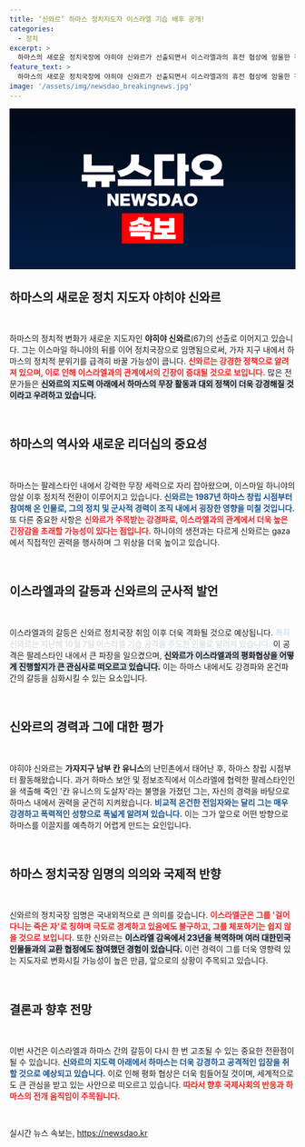 ```yaml
---
title: ‘신와르’ 하마스 정치지도자 이스라엘 기습 배후 공개!
categories:
  - 정치
excerpt: >
  하마스의 새로운 정치국장에 야히야 신와르가 선출되면서 이스라엘과의 휴전 협상에 암울한 전망이 드리워졌다. 그는 강경파로, 과거 알아크사 홍수 작전의 주모자로 알려져 있으며, 이스라엘군의 목표가 되어 현상금 40만 달러가 걸렸다.
feature_text: >
  하마스의 새로운 정치국장에 야히야 신와르가 선출되면서 이스라엘과의 휴전 협상에 암울한 전망이 드리워졌다. 그는 강경파로, 과거 알아크사 홍수 작전의 주모자로 알려져 있으며, 이스라엘군의 목표가 되어 현상금 40만 달러가 걸렸다.
image: '/assets/img/newsdao_breakingnews.jpg'
---
```


<p><img src="/assets/img/newsdao_breakingnews.jpg" alt="implanttips 속보" /></p>

<h2 data-ke-size="size26">하마스의 새로운 정치 지도자 야히야 신와르</h2>

<p data-ke-size="size16">&nbsp;</p>

<p>하마스의 정치적 변화가 새로운 지도자인 <b>야히야 신와르</b>(67)의 선출로 이어지고 있습니다. 그는 이스마일 하니야의 뒤를 이어 정치국장으로 임명됨으로써, 가자 지구 내에서 하마스의 정치적 분위기를 급격히 바꿀 가능성이 큽니다. <b><span style="color: #ee2323;">신와르는 강경한 정책으로 알려져 있으며, 이로 인해 이스라엘과의 관계에서의 긴장이 증대될 것으로 보입니다.</span></b> 많은 전문가들은 <b><span style="background-color: #21538527;">신와르의 지도력 아래에서 하마스의 무장 활동과 대외 정책이 더욱 강경해질 것이라고 우려하고 있습니다.</span></b></p>

<p data-ke-size="size16">&nbsp;</p>

<h2 data-ke-size="size26">하마스의 역사와 새로운 리더십의 중요성</h2>

<p data-ke-size="size16">&nbsp;</p>

<p>하마스는 팔레스타인 내에서 강력한 무장 세력으로 자리 잡아왔으며, 이스마일 하니야의 암살 이후 정치적 전환이 이루어지고 있습니다. <b><span style="color: #1a5490;">신와르는 1987년 하마스 창립 시점부터 참여해 온 인물로, 그의 정치 및 군사적 경력이 조직 내에서 굉장한 영향을 미칠 것입니다.</span></b> 또 다른 중요한 사항은 <b><span style="color: #ee2323;">신와르가 주목받는 강경파로, 이스라엘과의 관계에서 더욱 높은 긴장감을 초래할 가능성이 있다는 점입니다.</span></b> 하니야의 생전과는 다르게 신와르는 gaza에서 직접적인 권력을 행사하며 그 위상을 더욱 높이고 있습니다.</p>

<p data-ke-size="size16">&nbsp;</p>

<h2 data-ke-size="size26">이스라엘과의 갈등과 신와르의 군사적 발언</h2>

<p data-ke-size="size16">&nbsp;</p>

<p>이스라엘과의 갈등은 신와르 정치국장 취임 이후 더욱 격화될 것으로 예상됩니다. <b><span style="color: #21538527;">특히 신와르는 지난해 10월 7일 이스라엘 기습 공격을 주도한 인물로 알려져 있습니다.</span></b> 이 공격은 팔레스타인 내에서 큰 파장을 일으켰으며, <b><span style="background-color: #21538527;">신와르가 이스라엘과의 평화협상을 어떻게 진행할지가 큰 관심사로 떠오르고 있습니다.</span></b> 이는 하마스 내에서도 강경파와 온건파 간의 갈등을 심화시킬 수 있는 요소입니다.</p>

<p data-ke-size="size16">&nbsp;</p>

<h2 data-ke-size="size26">신와르의 경력과 그에 대한 평가</h2>

<p data-ke-size="size16">&nbsp;</p>

<p>야히야 신와르는 <b>가자지구 남부 칸 유니스</b>의 난민촌에서 태어난 후, 하마스 창립 시점부터 활동해왔습니다. 과거 하마스 보안 및 정보조직에서 이스라엘에 협력한 팔레스타인인을 색출해 죽인 '칸 유니스의 도살자'라는 불명을 가졌던 그는, 자신의 경력을 바탕으로 하마스 내에서 권력을 굳건히 지켜왔습니다. <b><span style="color: #1a5490;">비교적 온건한 전임자와는 달리 그는 매우 강경하고 폭력적인 성향으로 폭넓게 알려져 있습니다.</span></b> 이는 그가 앞으로 어떤 방향으로 하마스를 이끌지를 예측하기 어렵게 만드는 요인입니다.</p>

<p data-ke-size="size16">&nbsp;</p>

<h2 data-ke-size="size26">하마스 정치국장 임명의 의의와 국제적 반향</h2>

<p data-ke-size="size16">&nbsp;</p>

<p>신와르의 정치국장 임명은 국내외적으로 큰 의미를 갖습니다. <b><span style="color: #ee2323;">이스라엘군은 그를 '걸어다니는 죽은 자'로 칭하며 극도로 경계하고 있음에도 불구하고, 그를 체포하기는 쉽지 않을 것으로 보입니다.</span></b> 또한 신와르는 <b><span style="background-color: #21538527;">이스라엘 감옥에서 23년을 복역하며 여러 대한민국 인물들과의 교환 협정에도 참여했던 경험이 있습니다.</span></b> 이런 경력이 그를 더욱 영향력 있는 지도자로 변화시킬 가능성이 높은 만큼, 앞으로의 상황이 주목되고 있습니다.</p>

<p data-ke-size="size16">&nbsp;</p>

<h2 data-ke-size="size26">결론과 향후 전망</h2>

<p data-ke-size="size16">&nbsp;</p>

<p>이번 사건은 이스라엘과 하마스 간의 갈등이 다시 한 번 고조될 수 있는 중요한 전환점이 될 수 있습니다. <b><span style="color: #1a5490;">신와르의 지도력 아래에서 하마스는 더욱 강경하고 공격적인 입장을 취할 것으로 예상되고 있습니다.</span></b> 이로 인해 평화 협상은 더욱 힘들어질 것이며, 세계적으로도 큰 관심을 받고 있는 사안으로 떠오르고 있습니다. <b><span style="color: #ee2323;">따라서 향후 국제사회의 반응과 하마스의 전개 움직임이 주목됩니다.</span></b></p>

<p data-ke-size="size16">&nbsp;</p>
실시간 뉴스 속보는, <a href="https://newsdao.kr" rel="dofollow">https://newsdao.kr</a>


